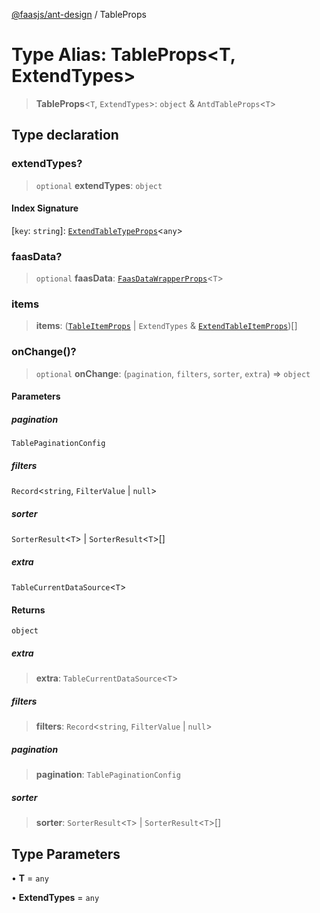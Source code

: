 [@faasjs/ant-design](../README.md) / TableProps

# Type Alias: TableProps\<T, ExtendTypes\>

> **TableProps**\<`T`, `ExtendTypes`\>: `object` & `AntdTableProps`\<`T`\>

## Type declaration

### extendTypes?

> `optional` **extendTypes**: `object`

#### Index Signature

\[`key`: `string`\]: [`ExtendTableTypeProps`](ExtendTableTypeProps.md)\<`any`\>

### faasData?

> `optional` **faasData**: [`FaasDataWrapperProps`](../interfaces/FaasDataWrapperProps.md)\<`T`\>

### items

> **items**: ([`TableItemProps`](../interfaces/TableItemProps.md) \| `ExtendTypes` & [`ExtendTableItemProps`](ExtendTableItemProps.md))[]

### onChange()?

> `optional` **onChange**: (`pagination`, `filters`, `sorter`, `extra`) => `object`

#### Parameters

##### pagination

`TablePaginationConfig`

##### filters

`Record`\<`string`, `FilterValue` \| `null`\>

##### sorter

`SorterResult`\<`T`\> | `SorterResult`\<`T`\>[]

##### extra

`TableCurrentDataSource`\<`T`\>

#### Returns

`object`

##### extra

> **extra**: `TableCurrentDataSource`\<`T`\>

##### filters

> **filters**: `Record`\<`string`, `FilterValue` \| `null`\>

##### pagination

> **pagination**: `TablePaginationConfig`

##### sorter

> **sorter**: `SorterResult`\<`T`\> \| `SorterResult`\<`T`\>[]

## Type Parameters

• **T** = `any`

• **ExtendTypes** = `any`
